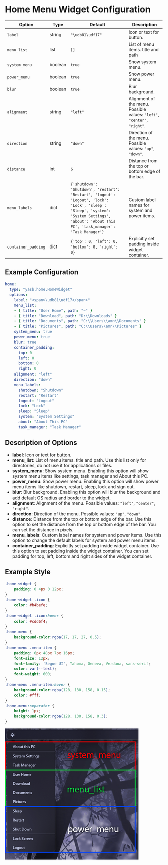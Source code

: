 # Home Menu Widget Configuration

| Option          | Type    | Default                                                                 | Description                                                                 |
|-----------------|---------|-------------------------------------------------------------------------|-----------------------------------------------------------------------------|
| `label`         | string  | `"\udb81\udf17"`                                | Icon or text for button. |
| `menu_list`     | list    | `[]` | List of menu items. title and path |
| `system_menu`   | boolean | `true`                                                                 | Show system menu. |
| `power_menu`    | boolean | `true`                                                                 | Show power menu. |
| `blur`          | boolean | `true`                                                                 | Blur background. |
| `alignment`     | string  | `"left"`                                                               | Alignment of the menu. Possible values: `"left"`, `"center"`, `"right"`. |
| `direction`     | string  | `"down"`                                                           | Direction of the menu. Possible values: `"up"`, `"down"`. |
| `distance`      | int     | `6`                                                                     | Distance from the top or bottom edge of the bar. |
| `menu_labels`   | dict | `{'shutdown': 'Shutdown', 'restart': 'Restart', 'logout': 'Logout', 'lock': 'Lock', 'sleep': 'Sleep', 'system': 'System Settings', 'about': 'About This PC', 'task_manager': 'Task Manager'}` | Custom label names for system and power items. | 
| `container_padding`  | dict | `{'top': 0, 'left': 0, 'bottom': 0, 'right': 0}`      | Explicitly set padding inside widget container. |

## Example Configuration

```yaml
home:
  type: "yasb.home.HomeWidget"
  options:
    label: "<span>\udb81\udf17</span>"
    menu_list:
    - { title: "User Home", path: "~" }
    - { title: "Download", path: "D:\\Downloads" }
    - { title: "Documents", path: "C:\\Users\\amn\\Documents" }
    - { title: "Pictures", path: "C:\\Users\\amn\\Pictures" }
    system_menu: true
    power_menu: true
    blur: true
    container_padding: 
      top: 0
      left: 0
      bottom: 0
      right: 0
    alignment: "left"
    direction: "down"
    menu_labels:
      shutdown: "Shutdown"
      restart: "Restart"
      logout: "Logout"
      lock: "Lock"
      sleep: "Sleep"
      system: "System Settings"
      about: "About This PC"
      task_manager: "Task Manager"
```
 

## Description of Options

- **label**: Icon or text for button.
- **menu_list**: List of menu items. title and path. Use this list only for directories, do not use it for applications or files.
- **system_menu**: Show system menu. Enabling this option will show system menu items like settings, task manager and About this PC.
- **power_menu**: Show power menu. Enabling this option will show power menu items like shutdown, restart, sleep, lock and sign out.
- **blur**: Blur background. Enabling this option will blur the background and add default OS radius and border to the widget.
- **alignment**: Alignment of the menu. Possible values: `"left"`, `"center"`, `"right"`.
- **direction**: Direction of the menu. Possible values: `"up"`, `"down"`.
- **distance**: Distance from the top or bottom edge of the bar. Use this option to set the distance from the top or bottom edge of the bar. You can set the distance in pixels.
- **menu_labels**: Custom label names for system and power items. Use this option to change the default labels for system and power menu items.
- **container_padding**: Explicitly set padding inside widget container. Use this option to set padding inside the widget container. You can set padding for top, left, bottom and right sides of the widget container.

## Example Style
```css
.home-widget {
    padding: 0 4px 0 12px;
}
.home-widget .icon {
    color: #b4befe;
}
.home-widget .icon:hover {
    color: #cdd6f4;
}
.home-menu {
    background-color:rgba(17, 17, 27, 0.5); 
}
.home-menu .menu-item {
    padding: 6px 48px 7px 16px;
    font-size: 12px;
    font-family: 'Segoe UI', Tahoma, Geneva, Verdana, sans-serif;
    color: var(--text); 
    font-weight: 600;
}
.home-menu .menu-item:hover {
    background-color:rgba(128, 130, 158, 0.15);
    color: #fff;
}
.home-menu:separator {
    height: 1px;
    background-color:rgba(128, 130, 158, 0.3);
}
```

![Home YASB Widget](assets/456789123-f4e5d6c7-89ab-4cde-1234-56789abcdef.png)